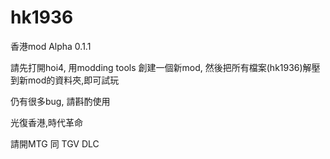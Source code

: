 # hk1936

香港mod Alpha 0.1.1

請先打開hoi4, 用modding tools 創建一個新mod, 然後把所有檔案(hk1936)解壓到新mod的資料夾,即可試玩

仍有很多bug, 請斟酌使用

光復香港,時代革命

請開MTG 同 TGV DLC


